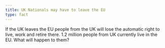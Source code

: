 ```yaml
---
title: UK Nationals may have to leave the EU
type: fact
---
```


If the UK leaves the EU people from the UK will lose the automatic right to live, work and retire there. 1.2 million people from UK currently live in the EU. What will happen to them?
